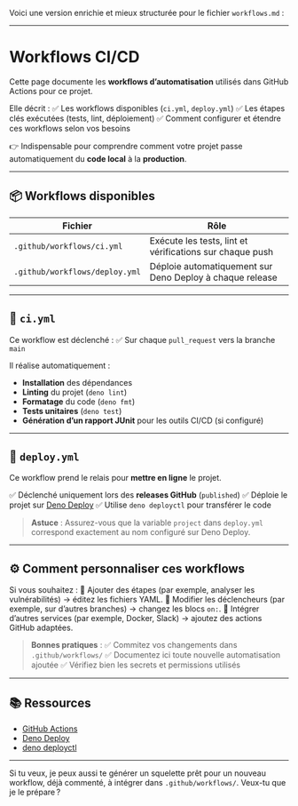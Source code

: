 Voici une version enrichie et mieux structurée pour le fichier `workflows.md` :

---

# Workflows CI/CD

Cette page documente les **workflows d’automatisation** utilisés dans GitHub Actions pour ce projet.

Elle décrit :
✅ Les workflows disponibles (`ci.yml`, `deploy.yml`)
✅ Les étapes clés exécutées (tests, lint, déploiement)
✅ Comment configurer et étendre ces workflows selon vos besoins

👉 Indispensable pour comprendre comment votre projet passe automatiquement du **code local** à la **production**.

---

## 📦 Workflows disponibles

| Fichier                        | Rôle                                                     |
| ------------------------------ | -------------------------------------------------------- |
| `.github/workflows/ci.yml`     | Exécute les tests, lint et vérifications sur chaque push |
| `.github/workflows/deploy.yml` | Déploie automatiquement sur Deno Deploy à chaque release |

---

## 🔨 `ci.yml`

Ce workflow est déclenché :
✅ Sur chaque `pull_request` vers la branche `main`

Il réalise automatiquement :

* **Installation** des dépendances
* **Linting** du projet (`deno lint`)
* **Formatage** du code (`deno fmt`)
* **Tests unitaires** (`deno test`)
* **Génération d’un rapport JUnit** pour les outils CI/CD (si configuré)

---

## 🚀 `deploy.yml`

Ce workflow prend le relais pour **mettre en ligne** le projet.

✅ Déclenché uniquement lors des **releases GitHub** (`published`)
✅ Déploie le projet sur [Deno Deploy](https://deno.com/deploy)
✅ Utilise `deno deployctl` pour transférer le code

> **Astuce** :
> Assurez-vous que la variable `project` dans `deploy.yml` correspond exactement au nom configuré sur Deno Deploy.

---

## ⚙️ Comment personnaliser ces workflows

Si vous souhaitez :
🔧 Ajouter des étapes (par exemple, analyser les vulnérabilités) → éditez les fichiers YAML.
🔧 Modifier les déclencheurs (par exemple, sur d’autres branches) → changez les blocs `on:`.
🔧 Intégrer d’autres services (par exemple, Docker, Slack) → ajoutez des actions GitHub adaptées.

> **Bonnes pratiques** :
> ✅ Commitez vos changements dans `.github/workflows/`
> ✅ Documentez ici toute nouvelle automatisation ajoutée
> ✅ Vérifiez bien les secrets et permissions utilisés

---

## 📚 Ressources

* [GitHub Actions](https://docs.github.com/actions)
* [Deno Deploy](https://deno.com/deploy)
* [deno deployctl](https://deno.com/deploy/docs/deployctl)

---

Si tu veux, je peux aussi te générer un squelette prêt pour un nouveau workflow, déjà commenté, à intégrer dans `.github/workflows/`. Veux-tu que je le prépare ?
